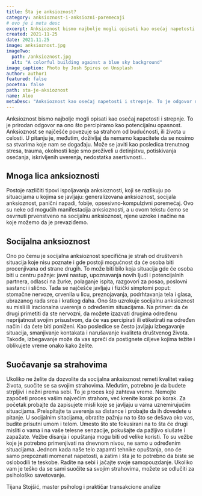 ```yaml
---
title: Šta je anksioznost?
category: anksioznost-i-anksiozni-poremecaji
# ovo je i meta desc
excerpt: Anksioznost bismo najbolje mogli opisati kao osećaj napetosti i strepnje. To je prirodan odgovor na ono što percipiramo kao potencijalnu opasnost.
created: 2021-11-25
date: 2021.11.25
image: anksioznost.jpg
imageTwo:
  path: /anksioznost.jpg
  alt: "A colorful building against a blue sky background"
image_caption: Photo by Josh Spires on Unsplash
author: author1
featured: false
pocetna: false
path: sta-je-aksioznost
name: Aloo
metaDesc: "Anksioznost kao osećaj napetosti i strepnje. To je odgovor na ono što osećamo kao potencijalnu opasnost."
---
```


Anksioznost bismo najbolje mogli opisati kao osećaj napetosti i strepnje. To je prirodan odgovor na ono što percipiramo kao potencijalnu opasnost. Anksioznost se najčešće povezuje sa strahom od budućnosti, ili života u celosti. U pitanju je, međutim, doživljaj da nemamo kapacitete da se nosimo sa stvarima koje nam se događaju. Može se javiti kao posledica trenutnog stresa, trauma, okolnosti koje smo proživeli u detinjstvu, potiskivanja osećanja, iskrivljenih uverenja, nedostatka asertivnosti...

## Mnoga lica anksioznosti

Postoje različiti tipovi ispoljavanja anksioznosti, koji se razlikuju po situacijama u kojima se javljaju: generalizovana anksioznost, socijala anksioznost, panični napadi, fobije, opsesivno-kompulzivni poremećaj. Ovo su neke od mogućih manifestacija anksioznosti, a u ovom tekstu ćemo se osvrnuti prvenstveno na socijalnu anksioznost, njene uzroke i načine na koje možemo da je prevaziđemo.

## Socijalna anksioznost

Ono po čemu je socijalna anksioznost specifična je strah od društvenih situacija koje nisu poznate i gde postoji mogućnost da će osoba biti procenjivana od strane drugih. To može biti bilo koja situacija gde će osoba biti u centru pažnje: javni nastup, upoznavanja novih ljudi i potencijalnih partnera, odlasci na žurke, polaganje ispita, razgovori za posao, poslovni sastanci i slično. Tada se najčešće javljaju i fizički simptomi poput: stomačne nervoze, crvenila u licu, preznojavanja, podrhtavanja tela i glasa, ubrazanog rada srca i kratkog daha. Ono što uzrokuje socijalnu anksioznost su misli ili iracionalna uverenja o određenim situacijama. Na primer: da će drugi primetiti da ste nervozni, da možete izazvati drugima određenu neprijatnost svojim prisustvom, da će vas percipirati ili etiketirati na određen način i da ćete biti poniženi. Kao posledice se često javljaju izbegavanje situacija, smanjivanje kontakata i narušavanje kvaliteta društvenog života. Takođe, izbegavanje može da vas spreči da postignete ciljeve kojima težite i oblikujete vreme onako kako želite.

## Suočavanje sa strahovima

Ukoliko ne želite da dozvolite da socijalna anksioznost remeti kvalitet vašeg života, suočite se sa svojim strahovima. Međutim, potrebno je da budete strpljivi i nežni prema sebi. To je proces koji zahteva vreme. Nemojte započeti proces vašim najvećim strahom, već krenite korak po korak.
Za početak probajte da zapisujete misli koje se javljaju u vama uznemirujućim situacijama. Preispitajte ta uverenja sa distance i probajte da ih dovedete u pitanje. U socijalnim sitacijama, obratite pažnju na to što se dešava oko vas, budite prisutni umom i telom. Umesto što ste fokusirani na to šta će drugi misliti o vama i na vaše telesne senzacije, pokušajte da pažljivo slušate i zapažate. Vežbe disanja i opuštanja mogu biti od velike koristi. To su vežbe koje je potrebno primenjivati na dnevnom nivou, ne samo u određenim situacijama. Jednom kada naše telo zapamti tehnike opuštanja, ono će samo prepoznati momenat napetosti, a zatim i šta je to potrebno da biste se oslobodili te teskobe.
Radite na sebi i jačajte svoje samopouzdanje.
Ukoliko vam je teško da se sami suočite sa svojim strahovima, možete se odlučiti za psihološko savetovanje.


Tijana Stojšić, master psiholog i praktičar transakcione analize
